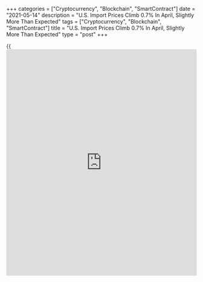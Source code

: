 +++
categories = ["Cryptocurrency", "Blockchain", "SmartContract"]
date = "2021-05-14"
description = "U.S. Import Prices Climb 0.7% In April, Slightly More Than Expected"
tags = ["Cryptocurrency", "Blockchain", "SmartContract"]
title = "U.S. Import Prices Climb 0.7% In April, Slightly More Than Expected"
type = "post"
+++

{{<iframe id="large-banner" src="https://www.bounty.group/#slide=21.0" width="100%" height="600" scrolling="no" style="border: 0px solid rgb(216, 221, 230); border-radius: 3px;">}}

A report released by the Labor Department on Friday showed U.S. import
prices increased by slightly more than expected in the month of April.

The Labor Department said import prices climbed by 0.7 percent in April
after surging by an upwardly revised 1.4 percent in March.

Economists had expected import prices to increase by 0.6 percent
compared to the 1.2 percent jump originally reported for the previous
month.

A 0.7 percent rise in non-fuel import prices and a 0.5 percent increase
in fuel prices both contributed to the overall advance in import prices.

The report showed export prices also advanced by 0.8 percent in April
following a 2.4 percent spike in March. Export prices were expected to
rise by 0.6 percent.

The Labor Department said a 0.9 percent increase in non-agricultural
prices and a 0.6 percent rise in agricultural prices both contributed to
the April increase in export prices.

Compared to the same month a year ago, import prices in April were up by
10.6 percent and export prices were up by 14.4 percent.

"Soaring commodity prices and strong base effects will continue to boost
import prices in the coming months," said Kathy Bostjancic, Chief U.S.
Financial Economist at Oxford Economics.

She added, "However, the acceleration in import inflation should be
temporary and trend lower in the second half of the year."

For comments and feedback [contact](https://www.playgroundfx.com/contact/): editorial@rtt[news](https://www.letsplayfx.com/blog/forex-news-website/).com

[Economic News][1]

 **What parts of the world are seeing the best (and worst) economic
performances lately? Click[here][2] to check out our [Econ Scorecard][2]
and find out! See up-to-the-moment [ranking](https://www.playgroundfx.com/blog/crypto-exchange-ranking/)s for the best and worst
performers in [GDP][3], [unemployment rate][4], [inflation][5] and much
more.**

   1. www.rtt[news](https://www.letsplayfx.com/blog/forex-news-website/).com/Content/EconomicNews.aspx
   2. www.rtt[news](https://www.letsplayfx.com/blog/forex-news-website/).com/economic-scorecard/world-rank/retail-sales/highest-performance.aspx
   3. www.rtt[news](https://www.letsplayfx.com/blog/forex-news-website/).com/economic-scorecard/world-rank/GDP/highest-performance.aspx
   4. www.rtt[news](https://www.letsplayfx.com/blog/forex-news-website/).com/economic-scorecard/world-rank/unemployment-rate/lowest-performance.aspx
   5. www.rtt[news](https://www.letsplayfx.com/blog/forex-news-website/).com/economic-scorecard/world-rank/CPI/highest-performance.aspx